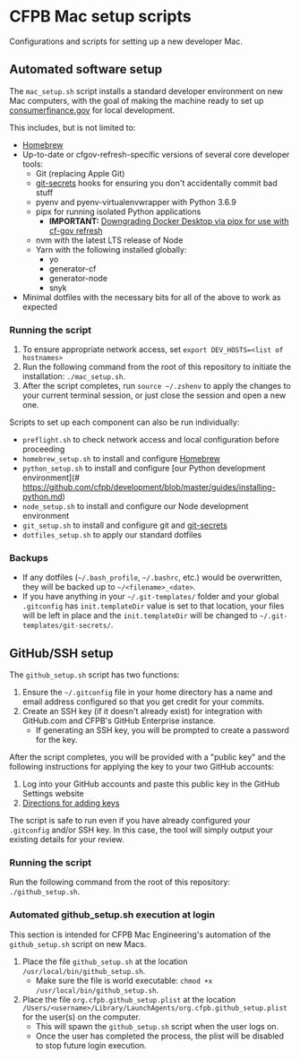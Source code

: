# CFPB Mac setup scripts

Configurations and scripts for setting up a new developer Mac.


## Automated software setup

The `mac_setup.sh` script installs a standard developer environment
on new Mac computers, with the goal of making the machine ready to set up
[consumerfinance.gov](https://github.com/cfpb/consumerfinance.gov) for local 
development. 

This includes, but is not limited to:

- [Homebrew](http://brew.sh/)
- Up-to-date or cfgov-refresh-specific versions of several core developer tools:
  - Git (replacing Apple Git)
  - [git-secrets](https://github.com/awslabs/git-secrets) hooks
    for ensuring you don't accidentally commit bad stuff
  - pyenv and pyenv-virtualenvwrapper with Python 3.6.9
  - pipx for running isolated Python applications
    - **IMPORTANT:** [Downgrading Docker Desktop via pipx for use with cf-gov refresh](https://cfpb.github.io/cfgov-refresh/installation/#4-run-docker-compose-for-the-first-time)  
  - nvm with the latest LTS release of Node
  - Yarn with the following installed globally:
    - yo
    - generator-cf
    - generator-node
    - snyk
- Minimal dotfiles with the necessary bits for all of the above to work as expected

### Running the script

1. To ensure appropriate network access, 
   set `export DEV_HOSTS=<list of hostnames>`
1. Run the following command from the root of this repository
   to initiate the installation: `./mac_setup.sh`.
1. After the script completes, run `source ~/.zshenv`
   to apply the changes to your current terminal session,
   or just close the session and open a new one.

Scripts to set up each component can also be run individually:

- `preflight.sh` to check network access and local configuration before proceeding
- `homebrew_setup.sh` to install and configure [Homebrew](http://brew.sh/) 
- `python_setup.sh` to install and configure [our Python development environment](# https://github.com/cfpb/development/blob/master/guides/installing-python.md)
- `node_setup.sh` to install and configure our Node development environment
- `git_setup.sh` to install and configure git and [git-secrets](https://github.com/cfpb/development/blob/master/tools/git-secrets-patterns/README.md)
- `dotfiles_setup.sh` to apply our standard dotfiles

### Backups

- If any dotfiles (`~/.bash_profile`, `~/.bashrc`, etc.) would be overwritten,
  they will be backed up to `~/<filename>_<date>`.
- If you have anything in your `~/.git-templates/` folder and
  your global `.gitconfig` has `init.templateDir` value is set to that location,
  your files will be left in place
  and the `init.templateDir` will be changed to `~/.git-templates/git-secrets/`.

## GitHub/SSH setup

The `github_setup.sh` script has two functions:

1. Ensure the `~/.gitconfig` file in your home directory has a name and
   email address configured so that you get credit for your commits.
1. Create an SSH key (if it doesn't already exist) for integration with
   GitHub.com and CFPB's GitHub Enterprise instance.
   - If generating an SSH key, you will be prompted
     to create a password for the key.

After the script completes, you will be provided with a "public key"
and the following instructions for applying the key to your two GitHub accounts:

1. Log into your GitHub accounts and paste this public key in the GitHub Settings website
1. [Directions for adding keys](https://help.github.com/en/articles/adding-a-new-ssh-key-to-your-github-account)

The script is safe to run even if you have already
configured your `.gitconfig` and/or SSH key.
In this case, the tool will simply output your existing details for your review.

### Running the script

Run the following command from the root of this repository: `./github_setup.sh`.

### Automated github_setup.sh execution at login

This section is intended for CFPB Mac Engineering's automation of
the `github_setup.sh` script on new Macs.

1. Place the file `github_setup.sh` at the location
   `/usr/local/bin/github_setup.sh`.
   - Make sure the file is world executable:
   `chmod +x /usr/local/bin/github_setup.sh`.
1. Place the file `org.cfpb.github_setup.plist` at the location
   `/Users/<username>/Library/LaunchAgents/org.cfpb.github_setup.plist`
   for the user(s) on the computer.
   - This will spawn the `github_setup.sh` script when the user logs on.
   - Once the user has completed the process, the plist will be disabled
     to stop future login execution.

